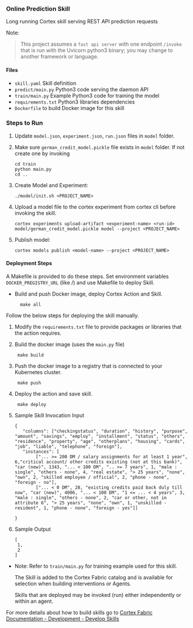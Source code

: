 ### Online Prediction Skill

Long running Cortex skill serving REST API prediction requests

Note:
> This project assumes a `fast api server` with one endpoint `/invoke` that is run with the Uvicorn python3 binary; you may change to another framework or language.


#### Files
* `skill.yaml` Skill definition
* `predict/main.py` Python3 code serving the daemon API
* `train/main.py` Example Python3 code for training the model
* `requirements.txt` Python3 libraries dependencies
* `Dockerfile` to build Docker image for this skill

### Steps to Run
1. Update `model.json`, `experiment.json`, `run.json` files in `model` folder. 
2. Make sure `german_credit_model.pickle` file exists in `model` folder. 
If not create one by invoking 

       cd train
       python main.py
       cd ..
       
3. Create Model and Experiment:
            
       ./model/init.sh <PROJECT_NAME> 
        
4. Upload a model file to the cortex experiment from cortex cli before invoking the skill.

       cortex experiments upload-artifact <experiment-name> <run-id> model/german_credit_model.pickle model --project <PROJECT_NAME>
       
5. Publish model:

       cortex models publish <model-name> --project <PROJECT_NAME>

#### Deployment Steps

A Makefile is provided to do these steps. Set environment variables `DOCKER_PREGISTRY_URL` (like <docker-registry-url>/<namespace-org>) and use Makefile to deploy Skill.<br>
* Build and push Docker image, deploy Cortex Action and Skill.
        
        make all 

Follow the below steps for deploying the skill manually.

1. Modify the `requirements.txt` file to provide packages or libraries that the action requires.
2. Build the docker image (uses the `main.py` file)
  
        make build
 
3. Push the docker image to a registry that is connected to your Kubernetes cluster.
  
        make push
  
4. Deploy the action and save skill.
  
        make deploy
  
5. Sample Skill Invocation Input
    
       {
          "columns": ["checkingstatus", "duration", "history", "purpose", "amount", "savings", "employ", "installment", "status", "others", "residence", "property", "age", "otherplans", "housing", "cards", "job", "liable", "telephone", "foreign"],
          "instances": [
               ["... >= 200 DM / salary assignments for at least 1 year", 6,"critical account/ other credits existing (not at this bank)", "car (new)", 1343, "... < 100 DM", ".. >= 7 years", 1, "male : single", "others - none", 4, "real estate", "> 25 years", "none", "own", 2, "skilled employee / official", 2, "phone - none", "foreign - no"],
               ["... < 0 DM", 28, "existing credits paid back duly till now", "car (new)", 4006, "... < 100 DM", "1 <= ... < 4 years", 3, "male : single", "others - none", 2, "car or other, not in attribute 6", "> 25 years", "none", "own", 1, "unskilled - resident", 1, "phone - none", "foreign - yes"]]
          
       }
       
6. Sample Output

       [
        1,
        2
       ]

* Note: Refer to `train/main.py`  for training example used for this skill.
   
   The Skill is added to the Cortex Fabric catalog and is available for selection when building interventions or Agents.

   Skills that are deployed may be invoked (run) either independently or within an agent.

For more details about how to build skills go to [Cortex Fabric Documentation - Development - Develop Skills](https://cognitivescale.github.io/cortex-fabric/docs/models/mlops#skill-builder)
